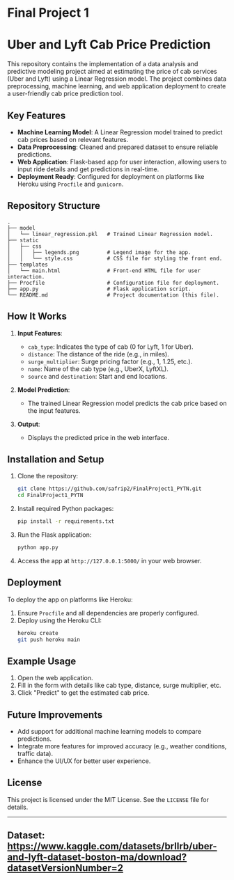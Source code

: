 # Final Project 1
# Uber and Lyft Cab Price Prediction

This repository contains the implementation of a data analysis and predictive modeling project aimed at estimating the price of cab services (Uber and Lyft) using a Linear Regression model. The project combines data preprocessing, machine learning, and web application deployment to create a user-friendly cab price prediction tool.

## Key Features
- **Machine Learning Model**: A Linear Regression model trained to predict cab prices based on relevant features.
- **Data Preprocessing**: Cleaned and prepared dataset to ensure reliable predictions.
- **Web Application**: Flask-based app for user interaction, allowing users to input ride details and get predictions in real-time.
- **Deployment Ready**: Configured for deployment on platforms like Heroku using `Procfile` and `gunicorn`.

## Repository Structure
```
.
├── model
│   └── linear_regression.pkl   # Trained Linear Regression model.
├── static
│   ├── css
│   │   ├── legends.png         # Legend image for the app.
│   │   └── style.css           # CSS file for styling the front end.
├── templates
│   └── main.html               # Front-end HTML file for user interaction.
├── Procfile                    # Configuration file for deployment.
├── app.py                      # Flask application script.
└── README.md                   # Project documentation (this file).
```

## How It Works
1. **Input Features**:
   - `cab_type`: Indicates the type of cab (0 for Lyft, 1 for Uber).
   - `distance`: The distance of the ride (e.g., in miles).
   - `surge_multiplier`: Surge pricing factor (e.g., 1, 1.25, etc.).
   - `name`: Name of the cab type (e.g., UberX, LyftXL).
   - `source` and `destination`: Start and end locations.

2. **Model Prediction**:
   - The trained Linear Regression model predicts the cab price based on the input features.

3. **Output**:
   - Displays the predicted price in the web interface.

## Installation and Setup
1. Clone the repository:
   ```bash
   git clone https://github.com/safrip2/FinalProject1_PYTN.git
   cd FinalProject1_PYTN
   ```
2. Install required Python packages:
   ```bash
   pip install -r requirements.txt
   ```
3. Run the Flask application:
   ```bash
   python app.py
   ```
4. Access the app at `http://127.0.0.1:5000/` in your web browser.

## Deployment
To deploy the app on platforms like Heroku:
1. Ensure `Procfile` and all dependencies are properly configured.
2. Deploy using the Heroku CLI:
   ```bash
   heroku create
   git push heroku main
   ```

## Example Usage
1. Open the web application.
2. Fill in the form with details like cab type, distance, surge multiplier, etc.
3. Click "Predict" to get the estimated cab price.

## Future Improvements
- Add support for additional machine learning models to compare predictions.
- Integrate more features for improved accuracy (e.g., weather conditions, traffic data).
- Enhance the UI/UX for better user experience.

## License
This project is licensed under the MIT License. See the `LICENSE` file for details.

---
## Dataset: https://www.kaggle.com/datasets/brllrb/uber-and-lyft-dataset-boston-ma/download?datasetVersionNumber=2
